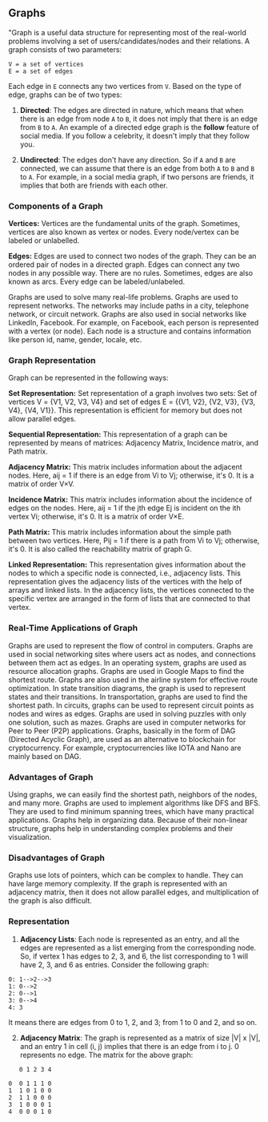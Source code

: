 ## Graphs

"Graph is a useful data structure for representing most of the real-world problems involving a set of users/candidates/nodes and their relations. A graph consists of two parameters:

```
V = a set of vertices
E = a set of edges
```

Each edge in `E` connects any two vertices from `V`. Based on the type of edge, graphs can be of two types:

1. **Directed**: The edges are directed in nature, which means that when there is an edge from node `A` to `B`, it does not imply that there is an edge from `B` to `A`. An example of a directed edge graph is the **follow** feature of social media. If you follow a celebrity, it doesn't imply that they follow you.

2. **Undirected**: The edges don't have any direction. So if `A` and `B` are connected, we can assume that there is an edge from both `A` to `B` and `B` to `A`. For example, in a social media graph, if two persons are friends, it implies that both are friends with each other.

### Components of a Graph

**Vertices:** Vertices are the fundamental units of the graph. Sometimes, vertices are also known as vertex or nodes. Every node/vertex can be labeled or unlabelled.

**Edges:** Edges are used to connect two nodes of the graph. They can be an ordered pair of nodes in a directed graph. Edges can connect any two nodes in any possible way. There are no rules. Sometimes, edges are also known as arcs. Every edge can be labeled/unlabeled.

Graphs are used to solve many real-life problems. Graphs are used to represent networks. The networks may include paths in a city, telephone network, or circuit network. Graphs are also used in social networks like LinkedIn, Facebook. For example, on Facebook, each person is represented with a vertex (or node). Each node is a structure and contains information like person id, name, gender, locale, etc.

### Graph Representation

Graph can be represented in the following ways:

**Set Representation:** Set representation of a graph involves two sets: Set of vertices V = {V1, V2, V3, V4} and set of edges E = {{V1, V2}, {V2, V3}, {V3, V4}, {V4, V1}}. This representation is efficient for memory but does not allow parallel edges.

**Sequential Representation:** This representation of a graph can be represented by means of matrices: Adjacency Matrix, Incidence matrix, and Path matrix.

**Adjacency Matrix:** This matrix includes information about the adjacent nodes. Here, aij = 1 if there is an edge from Vi to Vj; otherwise, it's 0. It is a matrix of order V×V.

**Incidence Matrix:** This matrix includes information about the incidence of edges on the nodes. Here, aij = 1 if the jth edge Ej is incident on the ith vertex Vi; otherwise, it's 0. It is a matrix of order V×E.

**Path Matrix:** This matrix includes information about the simple path between two vertices. Here, Pij = 1 if there is a path from Vi to Vj; otherwise, it's 0. It is also called the reachability matrix of graph G.

**Linked Representation:** This representation gives information about the nodes to which a specific node is connected, i.e., adjacency lists. This representation gives the adjacency lists of the vertices with the help of arrays and linked lists. In the adjacency lists, the vertices connected to the specific vertex are arranged in the form of lists that are connected to that vertex.

### Real-Time Applications of Graph

Graphs are used to represent the flow of control in computers.
Graphs are used in social networking sites where users act as nodes, and connections between them act as edges.
In an operating system, graphs are used as resource allocation graphs.
Graphs are used in Google Maps to find the shortest route.
Graphs are also used in the airline system for effective route optimization.
In state transition diagrams, the graph is used to represent states and their transitions.
In transportation, graphs are used to find the shortest path.
In circuits, graphs can be used to represent circuit points as nodes and wires as edges.
Graphs are used in solving puzzles with only one solution, such as mazes.
Graphs are used in computer networks for Peer to Peer (P2P) applications.
Graphs, basically in the form of DAG (Directed Acyclic Graph), are used as an alternative to blockchain for cryptocurrency. For example, cryptocurrencies like IOTA and Nano are mainly based on DAG.

### Advantages of Graph

Using graphs, we can easily find the shortest path, neighbors of the nodes, and many more.
Graphs are used to implement algorithms like DFS and BFS.
They are used to find minimum spanning trees, which have many practical applications.
Graphs help in organizing data.
Because of their non-linear structure, graphs help in understanding complex problems and their visualization.

### Disadvantages of Graph

Graphs use lots of pointers, which can be complex to handle.
They can have large memory complexity.
If the graph is represented with an adjacency matrix, then it does not allow parallel edges, and multiplication of the graph is also difficult.

### Representation

1. **Adjacency Lists**: Each node is represented as an entry, and all the edges are represented as a list emerging from the corresponding node. So, if vertex 1 has edges to 2, 3, and 6, the list corresponding to 1 will have 2, 3, and 6 as entries. Consider the following graph:

```
0: 1-->2-->3
1: 0-->2
2: 0-->1
3: 0-->4
4: 3
```

It means there are edges from 0 to 1, 2, and 3; from 1 to 0 and 2, and so on.

2. **Adjacency Matrix**: The graph is represented as a matrix of size |V| x |V|, and an entry 1 in cell (i, j) implies that there is an edge from i to j. 0 represents no edge. The matrix for the above graph:

```
   0 1 2 3 4

0  0 1 1 1 0
1  1 0 1 0 0
2  1 1 0 0 0
3  1 0 0 0 1
4  0 0 0 1 0
```
